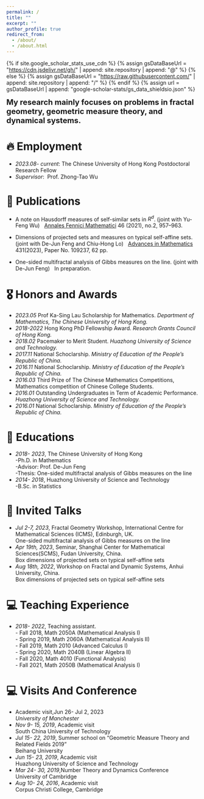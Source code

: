 ```yaml
---
permalink: /
title: ""
excerpt: ""
author_profile: true
redirect_from: 
  - /about/
  - /about.html
---
```


{% if site.google_scholar_stats_use_cdn %}
{% assign gsDataBaseUrl = "https://cdn.jsdelivr.net/gh/" | append: site.repository | append: "@" %}
{% else %}
{% assign gsDataBaseUrl = "https://raw.githubusercontent.com/" | append: site.repository | append: "/" %}
{% endif %}
{% assign url = gsDataBaseUrl | append: "google-scholar-stats/gs_data_shieldsio.json" %}

<span class='anchor' id='about-me'></span>
<div style="font-weight: bold; font-size: 20px;">
  My research mainly focuses on problems in fractal geometry, geometric measure theory, and dynamical systems.
</div>





# 🔥  Employment
- *2023.08- current*: The Chinese University of Hong Kong
                       Postdoctoral Research Fellow
- *Supervisor*:&nbsp; Prof. Zhong-Tao Wu

# 📝 Publications 

- A note on Hausdorff measures of self-similar sets in $R^d$. (joint with Yu-Feng Wu) &nbsp;  [Annales Fennici Mathematici](https://afm.journal.fi/article/view/110908) 46 (2021), no.2, 957–963.
  
- Dimensions of projected sets and measures on typical self-affine sets. (joint with De-Jun Feng and Chiu-Hong Lo) &nbsp;  [Advances in Mathematics](https://doi.org/10.1016/j.aim.2023.109237) 431(2023), Paper No. 109237, 62 pp.  
  
- One-sided multifractal analysis of Gibbs measures on the line. (joint with De-Jun Feng) &nbsp; In preparation. 


# 🎖 Honors and Awards
- *2023.05*    Prof Ka-Sing Lau Scholarship for Mathematics. *Department of Mathematics, The Chinese University of Hong Kong.*
- *2018-2022* Hong Kong PhD Fellowship Award. *Research Grants Council of Hong Kong.*
- *2018.02*    Pacemaker to Merit Student. *Huazhong University of Science and Technology.*
- *2017.11*    National Schoclarship. *Ministry of Education of the People’s Republic of China.*
- *2016.11*    National Schoclarship. *Ministry of Education of the People’s Republic of China.*
- *2016.03*    Third Prize of The Chinese Mathematics Competitions, Mathematics competition of Chinese College Students.
- *2016.01*    Outstanding Undergraduates in Term of Academic Performance. *Huazhong University of Science and Technology.*
- *2016.01*    National Schoclarship. *Ministry of Education of the People’s Republic of China.*



# 📖 Educations
- *2018- 2023*, The Chinese University of Hong Kong
    <div>-Ph.D. in Mathematics</div>
    <div>-Advisor: Prof. De-Jun Feng</div>
    <div>-Thesis: One-sided multifractal analysis of Gibbs measures on the line</div>
- *2014- 2018*, Huazhong University of Science and Technology
    <div>-B.Sc. in Statistics</div>

# 💬 Invited Talks
- *Jul 2-7, 2023*, Fractal Geometry Workshop, International Centre for Mathematical Sciences (ICMS), Edinburgh, UK. 
    <div>One-sided multifractal analysis of Gibbs measures on the line</div>
- *Apr 19th, 2023*, Seminar, Shanghai Center for Mathematical Sciences(SCMS), Fudan University, China.
    <div>Box dimensions of projected sets on typical self-affine sets</div>
- *Aug 18th, 2022*, Workshop on Fractal and Dynamic Systems, Anhui University, China.
    <div>Box dimensions of projected sets on typical self-affine sets</div>

# 💻 Teaching Experience
- *2018- 2022*, Teaching assistant.
    <div>- Fall 2018, Math 2050A (Mathematical Analysis I)</div>
    <div>- Spring 2019, Math 2060A (Mathematical Analysis II)</div>
    <div>- Fall 2019, Math 2010 (Advanced Calculus I)</div>
    <div>- Spring 2020, Math 2040B (Linear Algebra II)</div>
    <div>- Fall 2020, Math 4010 (Functional Analysis)</div>
    <div>- Fall 2021, Math 2050B (Mathematical Analysis I)</div>
    

# 💻 Visits And Conference
- Academic visit,Jun 26- Jul 2, 2023
     *<div>University of Manchester </div>* 
- *Nov 9- 15, 2019*, Academic visit
     <div>South China University of Technology</div>
- *Jul 15- 22, 2019*,  Summer school on “Geometric Measure Theory and Related Fields 2019”
     <div>Beihang University</div> 
- *Jun 15- 23, 2019*, Academic visit
     <div>Huazhong University of Science and Technology</div> 
- *Mar 24- 30, 2019*,Number Theory and Dynamics Conference
     <div>University of Cambridge</div> 
- *Aug 10- 24, 2016*, Academic visit
     <div>Corpus Christi College, Cambridge</div> 